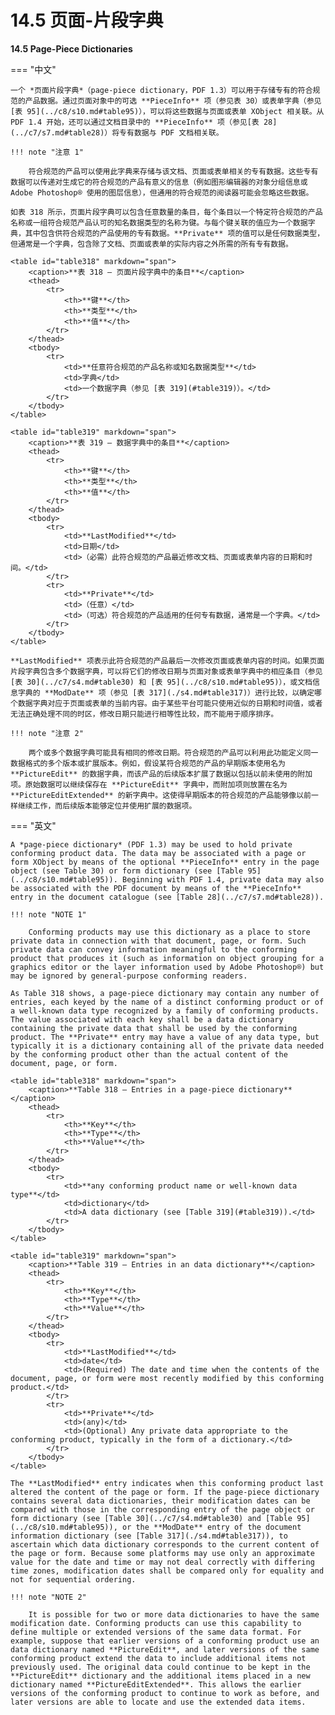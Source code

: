 # 14.5 页面-片段字典

**14.5 Page-Piece Dictionaries**

=== "中文"

    一个 *页面片段字典*（page-piece dictionary，PDF 1.3）可以用于存储专有的符合规范的产品数据。通过页面对象中的可选 **PieceInfo** 项（参见表 30）或表单字典（参见 [表 95](../c8/s10.md#table95)），可以将这些数据与页面或表单 XObject 相关联。从 PDF 1.4 开始，还可以通过文档目录中的 **PieceInfo** 项（参见[表 28](../c7/s7.md#table28)）将专有数据与 PDF 文档相关联。
    
    !!! note "注意 1"
    
        符合规范的产品可以使用此字典来存储与该文档、页面或表单相关的专有数据。这些专有数据可以传递对生成它的符合规范的产品有意义的信息（例如图形编辑器的对象分组信息或 Adobe Photoshop® 使用的图层信息），但通用的符合规范的阅读器可能会忽略这些数据。
    
    如表 318 所示，页面片段字典可以包含任意数量的条目，每个条目以一个特定符合规范的产品名称或一组符合规范产品认可的知名数据类型的名称为键。与每个键关联的值应为一个数据字典，其中包含供符合规范的产品使用的专有数据。**Private** 项的值可以是任何数据类型，但通常是一个字典，包含除了文档、页面或表单的实际内容之外所需的所有专有数据。
    
    <table id="table318" markdown="span">
        <caption>**表 318 – 页面片段字典中的条目**</caption>
        <thead>
            <tr>
                <th>**键**</th>
                <th>**类型**</th>
                <th>**值**</th>
            </tr>
        </thead>
        <tbody>
            <tr>
                <td>**任意符合规范的产品名称或知名数据类型**</td>
                <td>字典</td>
                <td>一个数据字典（参见 [表 319](#table319)）。</td>
            </tr>
        </tbody>
    </table>
    
    <table id="table319" markdown="span">
        <caption>**表 319 – 数据字典中的条目**</caption>
        <thead>
            <tr>
                <th>**键**</th>
                <th>**类型**</th>
                <th>**值**</th>
            </tr>
        </thead>
        <tbody>
            <tr>
                <td>**LastModified**</td>
                <td>日期</td>
                <td>（必需）此符合规范的产品最近修改文档、页面或表单内容的日期和时间。</td>
            </tr>
            <tr>
                <td>**Private**</td>
                <td>（任意）</td>
                <td>（可选）符合规范的产品适用的任何专有数据，通常是一个字典。</td>
            </tr>
        </tbody>
    </table>
    
    **LastModified** 项表示此符合规范的产品最后一次修改页面或表单内容的时间。如果页面片段字典包含多个数据字典，可以将它们的修改日期与页面对象或表单字典中的相应条目（参见 [表 30](../c7/s4.md#table30) 和 [表 95](../c8/s10.md#table95)），或文档信息字典的 **ModDate** 项（参见 [表 317](./s4.md#table317)）进行比较，以确定哪个数据字典对应于页面或表单的当前内容。由于某些平台可能只使用近似的日期和时间值，或者无法正确处理不同的时区，修改日期只能进行相等性比较，而不能用于顺序排序。
    
    !!! note "注意 2"
    
        两个或多个数据字典可能具有相同的修改日期。符合规范的产品可以利用此功能定义同一数据格式的多个版本或扩展版本。例如，假设某符合规范的产品的早期版本使用名为 **PictureEdit** 的数据字典，而该产品的后续版本扩展了数据以包括以前未使用的附加项。原始数据可以继续保存在 **PictureEdit** 字典中，而附加项则放置在名为 **PictureEditExtended** 的新字典中。这使得早期版本的符合规范的产品能够像以前一样继续工作，而后续版本能够定位并使用扩展的数据项。

=== "英文"

    A *page-piece dictionary* (PDF 1.3) may be used to hold private conforming product data. The data may be associated with a page or form XObject by means of the optional **PieceInfo** entry in the page object (see Table 30) or form dictionary (see [Table 95](../c8/s10.md#table95)). Beginning with PDF 1.4, private data may also be associated with the PDF document by means of the **PieceInfo** entry in the document catalogue (see [Table 28](../c7/s7.md#table28)).
    
    !!! note "NOTE 1"
    
        Conforming products may use this dictionary as a place to store private data in connection with that document, page, or form. Such private data can convey information meaningful to the conforming product that produces it (such as information on object grouping for a graphics editor or the layer information used by Adobe Photoshop®) but may be ignored by general-purpose conforming readers.
    
    As Table 318 shows, a page-piece dictionary may contain any number of entries, each keyed by the name of a distinct conforming product or of a well-known data type recognized by a family of conforming products. The value associated with each key shall be a data dictionary containing the private data that shall be used by the conforming product. The **Private** entry may have a value of any data type, but typically it is a dictionary containing all of the private data needed by the conforming product other than the actual content of the document, page, or form.
    
    <table id="table318" markdown="span">
        <caption>**Table 318 – Entries in a page-piece dictionary**</caption>
        <thead>
            <tr>
                <th>**Key**</th>
                <th>**Type**</th>
                <th>**Value**</th>
            </tr>
        </thead>
        <tbody>
            <tr>
                <td>**any conforming product name or well-known data type**</td> 
                <td>dictionary</td>
                <td>A data dictionary (see [Table 319](#table319)).</td>
            </tr>
        </tbody>
    </table>
    
    <table id="table319" markdown="span">
        <caption>**Table 319 – Entries in an data dictionary**</caption>
        <thead>
            <tr>
                <th>**Key**</th>
                <th>**Type**</th>
                <th>**Value**</th>
            </tr>
        </thead>
        <tbody>
            <tr>
                <td>**LastModified**</td> 
                <td>date</td>
                <td>(Required) The date and time when the contents of the document, page, or form were most recently modified by this conforming product.</td>
            </tr>
            <tr>
                <td>**Private**</td> 
                <td>(any)</td>
                <td>(Optional) Any private data appropriate to the conforming product, typically in the form of a dictionary.</td>
            </tr>
        </tbody>
    </table>
    
    The **LastModified** entry indicates when this conforming product last altered the content of the page or form. If the page-piece dictionary contains several data dictionaries, their modification dates can be compared with those in the corresponding entry of the page object or form dictionary (see [Table 30](../c7/s4.md#table30) and [Table 95](../c8/s10.md#table95)), or the **ModDate** entry of the document information dictionary (see [Table 317](./s4.md#table317)), to ascertain which data dictionary corresponds to the current content of the page or form. Because some platforms may use only an approximate value for the date and time or may not deal correctly with differing time zones, modification dates shall be compared only for equality and not for sequential ordering.
    
    !!! note "NOTE 2"
    
        It is possible for two or more data dictionaries to have the same modification date. Conforming products can use this capability to define multiple or extended versions of the same data format. For example, suppose that earlier versions of a conforming product use an data dictionary named **PictureEdit**, and later versions of the same conforming product extend the data to include additional items not previously used. The original data could continue to be kept in the **PictureEdit** dictionary and the additional items placed in a new dictionary named **PictureEditExtended**. This allows the earlier versions of the conforming product to continue to work as before, and later versions are able to locate and use the extended data items.